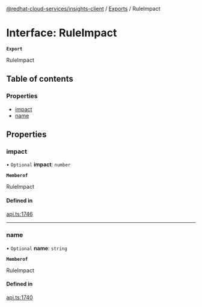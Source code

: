 [@redhat-cloud-services/insights-client](../README.md) / [Exports](../modules.md) / RuleImpact

# Interface: RuleImpact

**`Export`**

RuleImpact

## Table of contents

### Properties

- [impact](RuleImpact.md#impact)
- [name](RuleImpact.md#name)

## Properties

### impact

• `Optional` **impact**: `number`

**`Memberof`**

RuleImpact

#### Defined in

[api.ts:1746](https://github.com/RedHatInsights/javascript-clients/blob/main/packages/insights/api.ts#L1746)

___

### name

• `Optional` **name**: `string`

**`Memberof`**

RuleImpact

#### Defined in

[api.ts:1740](https://github.com/RedHatInsights/javascript-clients/blob/main/packages/insights/api.ts#L1740)
